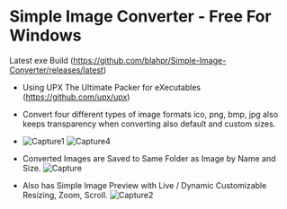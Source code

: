 # Simple Image Converter - Free For Windows
Latest exe Build (https://github.com/blahpr/Simple-Image-Converter/releases/latest)
* Using UPX The Ultimate Packer for eXecutables (https://github.com/upx/upx)

* Convert four different types of image formats ico, png, bmp, jpg also keeps transparency when converting also default and custom sizes.
* ![Capture1](https://github.com/user-attachments/assets/362e80b7-acf6-4c93-8d10-738529f2684f) ![Capture4](https://github.com/user-attachments/assets/9280a66c-021a-4447-833c-6ca39ebe09d4)

  
* Converted Images are Saved to Same Folder as Image by Name and Size.
![Capture](https://github.com/user-attachments/assets/de8d5d21-06a3-45dd-8f89-9a07119cbb41)

* Also has Simple Image Preview with Live / Dynamic Customizable Resizing, Zoom, Scroll.
![Capture2](https://github.com/user-attachments/assets/96b64013-a389-4b62-8c0e-e71934b57b3a)

